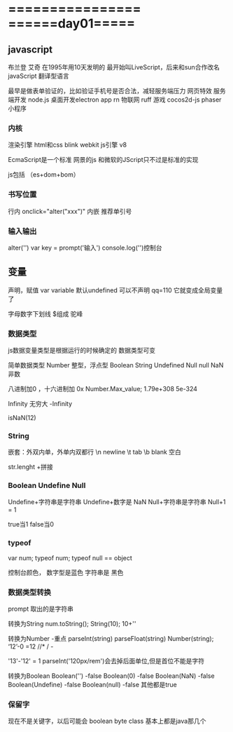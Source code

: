 ================
======day01=====
================
## javascript
布兰登 艾奇
在1995年用10天发明的
最开始叫LiveScript，后来和sun合作改名javaScript
翻译型语言

最早是做表单验证的，比如验证手机号是否合法，减轻服务端压力
网页特效
服务端开发 node.js
桌面开发electron
app rn
物联网 ruff
游戏 cocos2d-js phaser
小程序

### 内核
渲染引擎 html和css blink webkit
js引擎 v8

EcmaScript是一个标准
网景的js 和微软的JScript只不过是标准的实现 

js包括 （es+dom+bom）

### 书写位置
行内 onclick="alter("xxx")"
内嵌 <script>
引入式 <script src=""></script>
推荐单引号

### 输入输出
alter('')
var key = prompt('输入')
console.log('')控制台

## 变量
声明，赋值
var variable
默认undefined
可以不声明
qq=110 它就变成全局变量了

字母数字下划线 $组成 驼峰

### 数据类型
js数据变量类型是根据运行的时候确定的
数据类型可变

简单数据类型
Number 整型，浮点型
Boolean
String
Undefined
Null  null
NaN非数

八进制加0 ，十六进制加 0x
Number.Max_value; 1.79e+308
5e-324
 
Infinity 无穷大
-Infinity


isNaN(12)

### String
嵌套：外双内单，外单内双都行
\n newline
\t tab
\b blank 空白

str.lenght
+拼接
### Boolean Undefine Null
Undefine+字符串是字符串
Undefine+数字是 NaN
Null+字符串是字符串
Null+1 = 1

true当1 false当0

### typeof
var num;
typeof num;
typeof null == object

控制台颜色，
数字型是蓝色
字符串是 黑色

### 数据类型转换
prompt 取出的是字符串

转换为String
num.toString();
String(10);
10+''

转换为Number -重点
parseInt(string)
parseFloat(string)
Number(string);
‘12’-0  =12 //* / -

'13'-'12' = 1
parseInt('120px/rem')会去掉后面单位,但是首位不能是字符

转换为Boolean
Boolean('') -false
Boolean(0) -false
Boolean(NaN) -false
Boolean(Undefine) -false
Boolean(null) -false
其他都是true

### 保留字
现在不是关键字，以后可能会
boolean byte class  基本上都是java那几个














